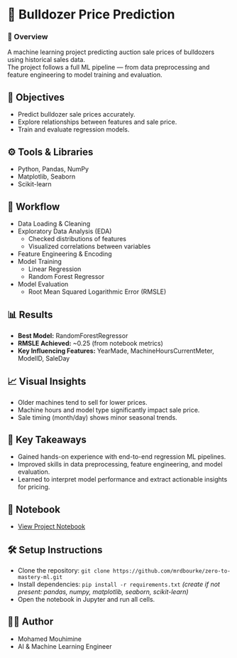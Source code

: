 # 🚜 Bulldozer Price Prediction

### 📘 Overview
A machine learning project predicting auction sale prices of bulldozers using historical sales data.  
The project follows a full ML pipeline — from data preprocessing and feature engineering to model training and evaluation.

## 🧠 Objectives
- Predict bulldozer sale prices accurately.  
- Explore relationships between features and sale price.  
- Train and evaluate regression models.

## ⚙️ Tools & Libraries
- Python, Pandas, NumPy  
- Matplotlib, Seaborn  
- Scikit-learn  

## 🚀 Workflow
- Data Loading & Cleaning  
- Exploratory Data Analysis (EDA)  
  - Checked distributions of features  
  - Visualized correlations between variables  
- Feature Engineering & Encoding  
- Model Training  
  - Linear Regression  
  - Random Forest Regressor  
- Model Evaluation  
  - Root Mean Squared Logarithmic Error (RMSLE)  

## 📊 Results
- **Best Model:** RandomForestRegressor  
- **RMSLE Achieved:** ~0.25 (from notebook metrics)  
- **Key Influencing Features:** YearMade, MachineHoursCurrentMeter, ModelID, SaleDay  

## 📈 Visual Insights
- Older machines tend to sell for lower prices.  
- Machine hours and model type significantly impact sale price.  
- Sale timing (month/day) shows minor seasonal trends.

## 🧩 Key Takeaways
- Gained hands-on experience with end-to-end regression ML pipelines.  
- Improved skills in data preprocessing, feature engineering, and model evaluation.  
- Learned to interpret model performance and extract actionable insights for pricing.

## 📁 Notebook
- [View Project Notebook](./end-to-end-bluebook-bulldozer-price-regression.ipynb)

## 🛠️ Setup Instructions
- Clone the repository: `git clone https://github.com/mrdbourke/zero-to-mastery-ml.git`  
- Install dependencies: `pip install -r requirements.txt` *(create if not present: pandas, numpy, matplotlib, seaborn, scikit-learn)*  
- Open the notebook in Jupyter and run all cells.

## 👨‍💻 Author
- Mohamed Mouhimine  
- AI & Machine Learning Engineer
